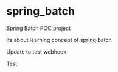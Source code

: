 # spring_batch

Spring Batch POC project

Its about learning concept of spring batch

Update to test webhook

Test
